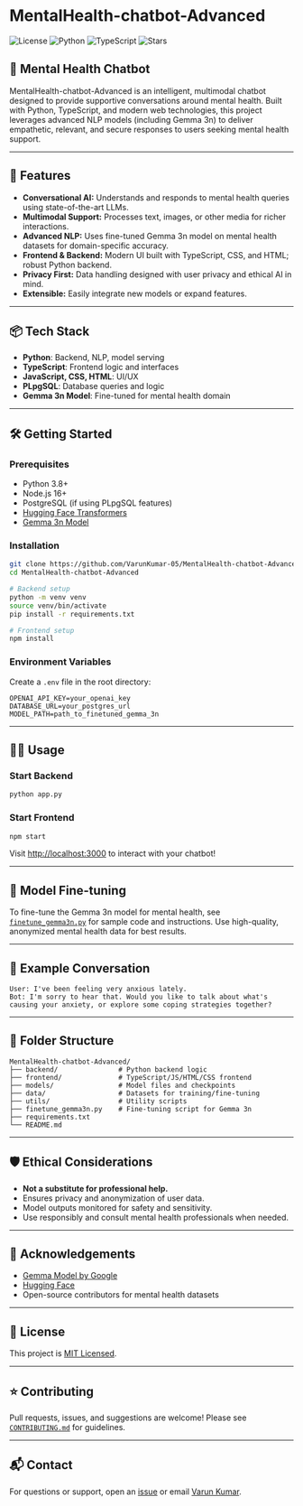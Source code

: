# MentalHealth-chatbot-Advanced

![License](https://img.shields.io/github/license/VarunKumar-05/MentalHealth-chatbot-Advanced)
![Python](https://img.shields.io/badge/Python-30.1%25-blue)
![TypeScript](https://img.shields.io/badge/TypeScript-28.1%25-blue)
![Stars](https://img.shields.io/github/stars/VarunKumar-05/MentalHealth-chatbot-Advanced?style=social)

## 🧠 Mental Health Chatbot

MentalHealth-chatbot-Advanced is an intelligent, multimodal chatbot designed to provide supportive conversations around mental health. Built with Python, TypeScript, and modern web technologies, this project leverages advanced NLP models (including Gemma 3n) to deliver empathetic, relevant, and secure responses to users seeking mental health support.

---

## 🚀 Features

- **Conversational AI:** Understands and responds to mental health queries using state-of-the-art LLMs.
- **Multimodal Support:** Processes text, images, or other media for richer interactions.
- **Advanced NLP:** Uses fine-tuned Gemma 3n model on mental health datasets for domain-specific accuracy.
- **Frontend & Backend:** Modern UI built with TypeScript, CSS, and HTML; robust Python backend.
- **Privacy First:** Data handling designed with user privacy and ethical AI in mind.
- **Extensible:** Easily integrate new models or expand features.

---

## 📦 Tech Stack

- **Python**: Backend, NLP, model serving
- **TypeScript**: Frontend logic and interfaces
- **JavaScript, CSS, HTML**: UI/UX
- **PLpgSQL**: Database queries and logic
- **Gemma 3n Model**: Fine-tuned for mental health domain

---

## 🛠️ Getting Started

### Prerequisites

- Python 3.8+
- Node.js 16+
- PostgreSQL (if using PLpgSQL features)
- [Hugging Face Transformers](https://huggingface.co/docs/transformers/index)
- [Gemma 3n Model](https://huggingface.co/google/gemma-3n-4b)

### Installation

```bash
git clone https://github.com/VarunKumar-05/MentalHealth-chatbot-Advanced.git
cd MentalHealth-chatbot-Advanced

# Backend setup
python -m venv venv
source venv/bin/activate
pip install -r requirements.txt

# Frontend setup
npm install
```

### Environment Variables

Create a `.env` file in the root directory:

```env
OPENAI_API_KEY=your_openai_key
DATABASE_URL=your_postgres_url
MODEL_PATH=path_to_finetuned_gemma_3n
```

---

## 🧑‍💻 Usage

### Start Backend

```bash
python app.py
```

### Start Frontend

```bash
npm start
```

Visit [http://localhost:3000](http://localhost:3000) to interact with your chatbot!

---

## 🤖 Model Fine-tuning

To fine-tune the Gemma 3n model for mental health, see [`finetune_gemma3n.py`](finetune_gemma3n.py) for sample code and instructions. Use high-quality, anonymized mental health data for best results.

---

## 📝 Example Conversation

```text
User: I've been feeling very anxious lately.
Bot: I'm sorry to hear that. Would you like to talk about what's causing your anxiety, or explore some coping strategies together?
```

---

## 📂 Folder Structure

```
MentalHealth-chatbot-Advanced/
├── backend/               # Python backend logic
├── frontend/              # TypeScript/JS/HTML/CSS frontend
├── models/                # Model files and checkpoints
├── data/                  # Datasets for training/fine-tuning
├── utils/                 # Utility scripts
├── finetune_gemma3n.py    # Fine-tuning script for Gemma 3n
├── requirements.txt
└── README.md
```

---

## 🛡️ Ethical Considerations

- **Not a substitute for professional help.**
- Ensures privacy and anonymization of user data.
- Model outputs monitored for safety and sensitivity.
- Use responsibly and consult mental health professionals when needed.

---

## 🙏 Acknowledgements

- [Gemma Model by Google](https://huggingface.co/google/gemma-3n-4b)
- [Hugging Face](https://huggingface.co/)
- Open-source contributors for mental health datasets

---

## 📄 License

This project is [MIT Licensed](LICENSE).

---

## ⭐ Contributing

Pull requests, issues, and suggestions are welcome! Please see [`CONTRIBUTING.md`](CONTRIBUTING.md) for guidelines.

---

## 📬 Contact

For questions or support, open an [issue](https://github.com/VarunKumar-05/MentalHealth-chatbot-Advanced/issues) or email [Varun Kumar](mailto:your.email@example.com).

